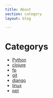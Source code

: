 ```yaml
---
title: About
section: category
layout: blog

---
```


Categorys
===========================

* [Python](/py.html) 
* [clojure](/clj.html) 
* [fp](/fp.html)
* [git](/git.html)
* [django](/django.html)
* [linux](/linux.html)
* [ppt](/talks.html)
